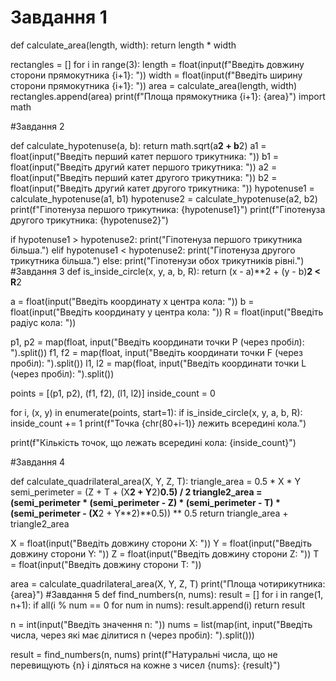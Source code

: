 # Завдання 1
def calculate_area(length, width):
    return length * width

rectangles = []
for i in range(3):
    length = float(input(f"Введіть довжину сторони прямокутника {i+1}: "))
    width = float(input(f"Введіть ширину сторони прямокутника {i+1}: "))
    area = calculate_area(length, width)
    rectangles.append(area)
    print(f"Площа прямокутника {i+1}: {area}")
import math

#Завдання 2

def calculate_hypotenuse(a, b):
    return math.sqrt(a**2 + b**2)
a1 = float(input("Введіть перший катет першого трикутника: "))
b1 = float(input("Введіть другий катет першого трикутника: "))
a2 = float(input("Введіть перший катет другого трикутника: "))
b2 = float(input("Введіть другий катет другого трикутника: "))
hypotenuse1 = calculate_hypotenuse(a1, b1)
hypotenuse2 = calculate_hypotenuse(a2, b2)
print(f"Гіпотенуза першого трикутника: {hypotenuse1}")
print(f"Гіпотенуза другого трикутника: {hypotenuse2}")

if hypotenuse1 > hypotenuse2:
    print("Гіпотенуза першого трикутника більша.")
elif hypotenuse1 < hypotenuse2:
    print("Гіпотенуза другого трикутника більша.")
else:
    print("Гіпотенузи обох трикутників рівні.")
  #Завдання 3
def is_inside_circle(x, y, a, b, R):
    return (x - a)**2 + (y - b)**2 < R**2

a = float(input("Введіть координату x центра кола: "))
b = float(input("Введіть координату y центра кола: "))
R = float(input("Введіть радіус кола: "))

p1, p2 = map(float, input("Введіть координати точки P (через пробіл): ").split())
f1, f2 = map(float, input("Введіть координати точки F (через пробіл): ").split())
l1, l2 = map(float, input("Введіть координати точки L (через пробіл): ").split())

points = [(p1, p2), (f1, f2), (l1, l2)]
inside_count = 0

for i, (x, y) in enumerate(points, start=1):
    if is_inside_circle(x, y, a, b, R):
        inside_count += 1
        print(f"Точка {chr(80+i-1)} лежить всередині кола.")

print(f"Кількість точок, що лежать всередині кола: {inside_count}")

#Завдання 4

def calculate_quadrilateral_area(X, Y, Z, T):
    triangle_area = 0.5 * X * Y
    semi_perimeter = (Z + T + (X**2 + Y**2)**0.5) / 2
    triangle2_area = (semi_perimeter * (semi_perimeter - Z) * (semi_perimeter - T) * (semi_perimeter - (X**2 + Y**2)**0.5)) ** 0.5
    return triangle_area + triangle2_area

X = float(input("Введіть довжину сторони X: "))
Y = float(input("Введіть довжину сторони Y: "))
Z = float(input("Введіть довжину сторони Z: "))
T = float(input("Введіть довжину сторони T: "))

area = calculate_quadrilateral_area(X, Y, Z, T)
print("Площа чотирикутника: {area}")
#Завдання 5
def find_numbers(n, nums):
    result = []
    for i in range(1, n+1):
        if all(i % num == 0 for num in nums):
            result.append(i)
    return result

n = int(input("Введіть значення n: "))
nums = list(map(int, input("Введіть числа, через які має ділитися n (через пробіл): ").split()))

result = find_numbers(n, nums)
print(f"Натуральні числа, що не перевищують {n} і діляться на кожне з чисел {nums}: {result}")

